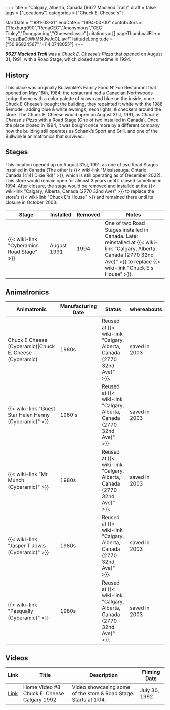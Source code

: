 +++
title = "Calgary, Alberta, Canada (9627 Macleod Trail)"
draft = false
tags = ["Locations"]
categories = ["Chuck E. Cheese's"]


startDate = "1991-08-31"
endDate = "1994-00-00"
contributors = ["Rexburg090","RedaCEC","Anonymous","CEC Tinley","Douggaming","Cheeseclassic"]
citations = []
pageThumbnailFile = "RcuzlBaCtWkM5lJwJqCL.avif"
latitudeLongitude = ["50.96824567","-114.0748055"]
+++

***9627 Macleod Trail*** was a *Chuck E. Cheese’s Pizza* that opened on August 31, 1991, with a Road Stage, which closed sometime in 1994.

## History

This place was originally Bullwinkle’s Family Food N’ Fun Restaurant that opened on May 18th, 1984; the restaurant had a Canadian Northwoods Lodge theme with a color palette of brown and blue on the inside, once Chuck E Cheese’s bought the building, they repainted it white with the 1988 Remodel; adding blue &amp; white awnings, neon lights, &amp; checkers around the store. The Chuck E. Cheese would open on August 31st, 1991, as C*huck E. Cheese's Pizza* with a Road Stage (One of two installed in Canada). Once the place closed in 1994, it was bought once more by a different company now the building still operates as Schank’s Sport and Grill, and one of the Bullwinkle animatronics that survived.

## Stages

This location opened up on August 31st, 1991, as one of two Road Stages installed in Canada (The other is {{< wiki-link "Mississauga, Ontario, Canada (4141 Dixie Rd)" >}}, which is still operating as of December 2022). This store would remain open for almost 3 years until it closed sometime in 1994. After closure, the stage would be removed and installed at the {{< wiki-link "Calgary, Alberta, Canada (2770 32nd Ave)" >}} to replace the store's {{< wiki-link "Chuck E's House" >}} and remained there until its closure in October 2003.

| Stage                                           | Installed   | Removed | Notes                                                                                                                                                                                     |
|-------------------------------------------------|-------------|---------|-------------------------------------------------------------------------------------------------------------------------------------------------------------------------------------------|
| {{< wiki-link "Cyberamics Road Stage" >}} | August 1991 | 1994    | One of two Road Stages installed in Canada. Later reinstalled at {{< wiki-link "Calgary, Alberta, Canada (2770 32nd Ave)" >}} to replace {{< wiki-link "Chuck E's House" >}}. |

## Animatronics

| Animatronic                                                  | Manufacturing Date | Status                                                                        | whereabouts   |
|--------------------------------------------------------------|--------------------|-------------------------------------------------------------------------------|---------------|
| Chuck E Cheese (Cyberamic)\|Chuck E. Cheese (Cyberamic)      | 1980s              | Reused at {{< wiki-link "Calgary, Alberta, Canada (2770 32nd Ave)" >}}. | saved in 2003 |
| {{< wiki-link "Guest Star Helen Henny (Cyberamic)" >}} | 1980's             | Reused at {{< wiki-link "Calgary, Alberta, Canada (2770 32nd Ave)" >}}. | saved in 2003 |
| {{< wiki-link "Mr Munch (Cyberamic)" >}}               | 1980s              | Reused at {{< wiki-link "Calgary, Alberta, Canada (2770 32nd Ave)" >}}. | saved in 2003 |
| {{< wiki-link "Jasper T Jowls (Cyberamic)" >}}         | 1980s              | Reused at {{< wiki-link "Calgary, Alberta, Canada (2770 32nd Ave)" >}}. | saved in 2003 |
| {{< wiki-link "Pasqually (Cyberamic)" >}}              | 1980s              | Reused at {{< wiki-link "Calgary, Alberta, Canada (2770 32nd Ave)" >}}. | saved in 2003 |

## Videos

| Link                                                      | Title                                      | Description                                                          | Filming Date  |
|-----------------------------------------------------------|--------------------------------------------|----------------------------------------------------------------------|---------------|
| [Link](https://www.youtube.com/watch?v=DXZqn0aF2PY&t=64s) | Home Video #8 Chuck E. Cheese Calgary 1992 | Video showcasing some of the store &amp; Road Stage. Starts at 1:04. | July 30, 1992 |
